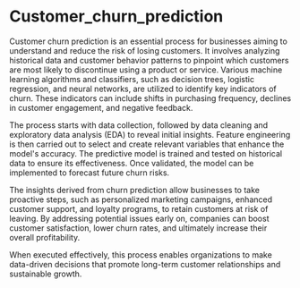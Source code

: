 # Customer_churn_prediction

Customer churn prediction is an essential process for businesses aiming to understand and reduce the risk of losing customers. It involves analyzing historical data and customer behavior patterns to pinpoint which customers are most likely to discontinue using a product or service. Various machine learning algorithms and classifiers, such as decision trees, logistic regression, and neural networks, are utilized to identify key indicators of churn. These indicators can include shifts in purchasing frequency, declines in customer engagement, and negative feedback.

The process starts with data collection, followed by data cleaning and exploratory data analysis (EDA) to reveal initial insights. Feature engineering is then carried out to select and create relevant variables that enhance the model's accuracy. The predictive model is trained and tested on historical data to ensure its effectiveness. Once validated, the model can be implemented to forecast future churn risks.

The insights derived from churn prediction allow businesses to take proactive steps, such as personalized marketing campaigns, enhanced customer support, and loyalty programs, to retain customers at risk of leaving. By addressing potential issues early on, companies can boost customer satisfaction, lower churn rates, and ultimately increase their overall profitability.

When executed effectively, this process enables organizations to make data-driven decisions that promote long-term customer relationships and sustainable growth.
